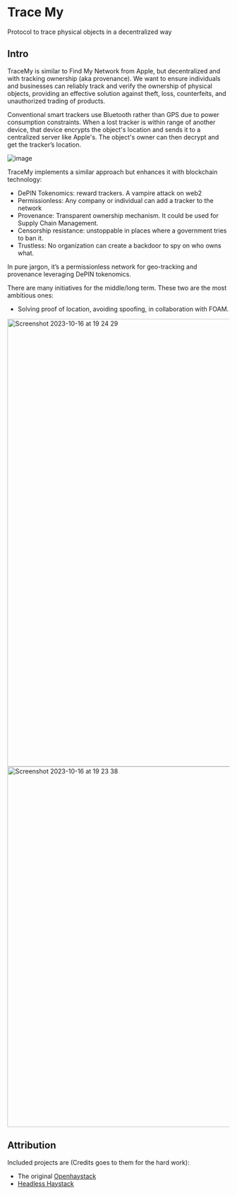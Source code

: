 # Trace My
Protocol to trace physical objects in a decentralized way

## Intro

TraceMy is similar to Find My Network from Apple, but decentralized and with tracking ownership (aka provenance). 
We want to ensure individuals and businesses can reliably track and verify the ownership of physical objects, providing an effective solution against theft, loss, counterfeits, and unauthorized trading of products.

Conventional smart trackers use Bluetooth rather than GPS due to power consumption constraints. When a lost tracker is within range of another device, that device encrypts the object's location and sends it to a centralized server like Apple's. The object's owner can then decrypt and get the tracker’s location.

![image](https://github.com/stampnetwork/tracemy/assets/20055787/5b4f5e3f-6740-46a2-9c74-94d81a66a5e5)

TraceMy implements a similar approach but enhances it with blockchain technology:
- DePIN Tokenomics: reward trackers. A vampire attack on web2
- Permissionless: Any company or individual can add a tracker to the network
- Provenance: Transparent ownership mechanism. It could be used for Supply Chain Management.
- Censorship resistance: unstoppable in places where a government tries to ban it.
- Trustless: No organization can create a backdoor to spy on who owns what. 

In pure jargon, it’s a permissionless network for geo-tracking and provenance leveraging DePIN tokenomics.

There are many initiatives for the middle/long term. These two are the most ambitious ones:
- Solving proof of location, avoiding spoofing, in collaboration with FOAM.

<img width="1016" alt="Screenshot 2023-10-16 at 19 24 29" src="https://github.com/stampnetwork/tracemy/assets/20055787/bbd5c687-6d80-469b-bc66-f13eaba6fdaf">

<img width="818" alt="Screenshot 2023-10-16 at 19 23 38" src="https://github.com/stampnetwork/tracemy/assets/20055787/145e5f59-a78e-4b9a-b09c-0a81470109fb">

## Attribution
Included projects are (Credits goes to them for the hard work):
- The original [Openhaystack](https://github.com/seemoo-lab/openhaystack)
- [Headless Haystack](https://github.com/dchristl/headless-haystack)